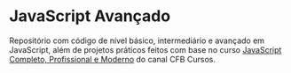 # JavaScript Avançado

Repositório com código de nível básico, intermediário e avançado em JavaScript, além de projetos práticos feitos com base no curso <a href="https://www.youtube.com/playlist?list=PLx4x_zx8csUg_AxxbVWHEyAJ6cBdsYc0T" target="_blank">JavaScript Completo, Profissional e Moderno</a> do canal CFB Cursos.